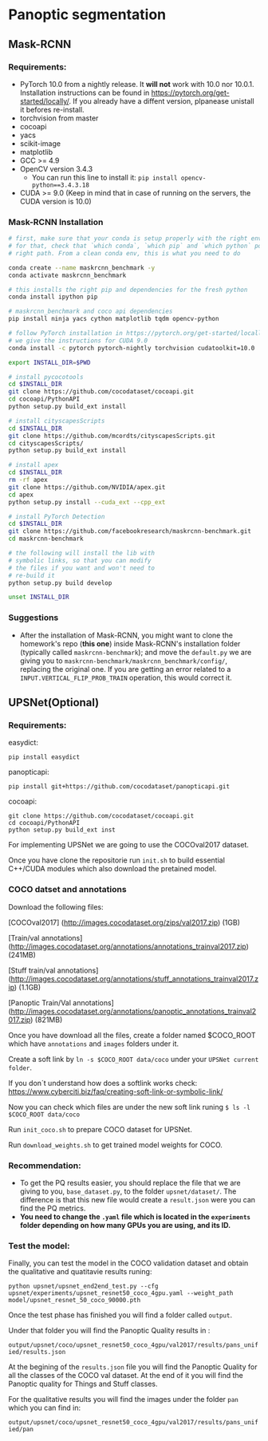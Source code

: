 # Panoptic segmentation
## Mask-RCNN
### Requirements:
- PyTorch 10.0 from a nightly release. It **will not** work with 10.0 nor 10.0.1. Installation instructions can be found in https://pytorch.org/get-started/locally/. If you already have a diffent version, plpanease unistall it befores re-install.
- torchvision from master
- cocoapi
- yacs
- scikit-image
- matplotlib
- GCC >= 4.9
- OpenCV version 3.4.3
  - You can run this line to install it: ```pip install opencv-python==3.4.3.18```
- CUDA >= 9.0 (Keep in mind that in case of running on the servers, the CUDA version is 10.0)

### Mask-RCNN Installation
```bash
# first, make sure that your conda is setup properly with the right environment
# for that, check that `which conda`, `which pip` and `which python` points to the
# right path. From a clean conda env, this is what you need to do

conda create --name maskrcnn_benchmark -y
conda activate maskrcnn_benchmark

# this installs the right pip and dependencies for the fresh python
conda install ipython pip

# maskrcnn_benchmark and coco api dependencies
pip install ninja yacs cython matplotlib tqdm opencv-python

# follow PyTorch installation in https://pytorch.org/get-started/locally/
# we give the instructions for CUDA 9.0
conda install -c pytorch pytorch-nightly torchvision cudatoolkit=10.0 

export INSTALL_DIR=$PWD

# install pycocotools
cd $INSTALL_DIR
git clone https://github.com/cocodataset/cocoapi.git
cd cocoapi/PythonAPI
python setup.py build_ext install

# install cityscapesScripts
cd $INSTALL_DIR
git clone https://github.com/mcordts/cityscapesScripts.git
cd cityscapesScripts/
python setup.py build_ext install

# install apex
cd $INSTALL_DIR
rm -rf apex
git clone https://github.com/NVIDIA/apex.git
cd apex
python setup.py install --cuda_ext --cpp_ext

# install PyTorch Detection
cd $INSTALL_DIR
git clone https://github.com/facebookresearch/maskrcnn-benchmark.git
cd maskrcnn-benchmark

# the following will install the lib with
# symbolic links, so that you can modify
# the files if you want and won't need to
# re-build it
python setup.py build develop

unset INSTALL_DIR
``` 
### Suggestions
- After the installation of Mask-RCNN, you might want to clone the homework's repo (**this one**) inside Mask-RCNN's installation folder (typically called ```maskrcnn-benchmark```); and move the ```default.py``` we are giving you to ```maskrcnn-benchmark/maskrcnn_benchmark/config/```, replacing the original one. If you are getting an error related to a ```INPUT.VERTICAL_FLIP_PROB_TRAIN``` operation, this would correct it.

## UPSNet(Optional) 


### Requirements:

easydict:
```
pip install easydict
```
panopticapi:
```
pip install git+https://github.com/cocodataset/panopticapi.git
```
cocoapi:
```
git clone https://github.com/cocodataset/cocoapi.git
cd cocoapi/PythonAPI
python setup.py build_ext inst
```


For implementing UPSNet we are going to use the COCOval2017 dataset. 

Once you have clone the repositorie run `init.sh` to build essential C++/CUDA modules which also download the pretained model.

### COCO datset and annotations 

Download the following files:

[COCOval2017]
(http://images.cocodataset.org/zips/val2017.zip) (1GB)

[Train/val annotations]
(http://images.cocodataset.org/annotations/annotations_trainval2017.zip) (241MB)

[Stuff train/val annotations]
(http://images.cocodataset.org/annotations/stuff_annotations_trainval2017.zip) (1.1GB)

[Panoptic Train/Val annotations]
(http://images.cocodataset.org/annotations/panoptic_annotations_trainval2017.zip) (821MB)


Once you have download all the files, create a folder named $COCO_ROOT which have  `annotations` and `images` folders under it.

Create a soft link by `ln -s $COCO_ROOT data/coco` under your `UPSNet current folder`.


If you don´t understand how does a softlink works check: 
https://www.cyberciti.biz/faq/creating-soft-link-or-symbolic-link/ 


Now you can check which files are under the new soft link runing
`$ ls -l  $COCO_ROOT data/coco`

Run `init_coco.sh` to prepare COCO dataset for UPSNet.

Run `download_weights.sh` to get trained model weights for COCO.

### Recommendation:
 - To get the PQ results easier, you should replace the file that we are giving to you, `base_dataset.py`, to the folder `upsnet/dataset/`. The difference is that this new file would create a `result.json` were you can find the PQ metrics. 
 - **You need to change the `.yaml` file which is located in the `experiments` folder depending on how many GPUs you are using, and its ID.** 

### Test the model:
Finally, you can test the model in the  COCO validation dataset and obtain the qualitative and quatitavie results runing: 

```shell
python upsnet/upsnet_end2end_test.py --cfg upsnet/experiments/upsnet_resnet50_coco_4gpu.yaml --weight_path model/upsnet_resnet_50_coco_90000.pth
```



Once the test phase has finished you will find a folder called `output`.

Under that folder you will find the Panoptic Quality results in :

`output/upsnet/coco/upsnet_resnet50_coco_4gpu/val2017/results/pans_unified/results.json` 

At the  begining of the `results.json` file you will find the Panoptic Quality for all the classes of the COCO val dataset. At the end of it you will find the Panoptic quality for Things and Stuff classes. 


For the qualitative results you will find the images under the folder `pan` which you can find in:

`output/upsnet/coco/upsnet_resnet50_coco_4gpu/val2017/results/pans_unified/pan`






